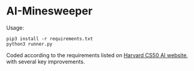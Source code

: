 # AI-Minesweeper

Usage:

```shell
pip3 install -r requirements.txt
python3 runner.py
````

Coded according to the requirements listed on [Harvard CS50 AI website](https://cs50.harvard.edu/ai/2020/projects/1/minesweeper/), with several key improvements.

